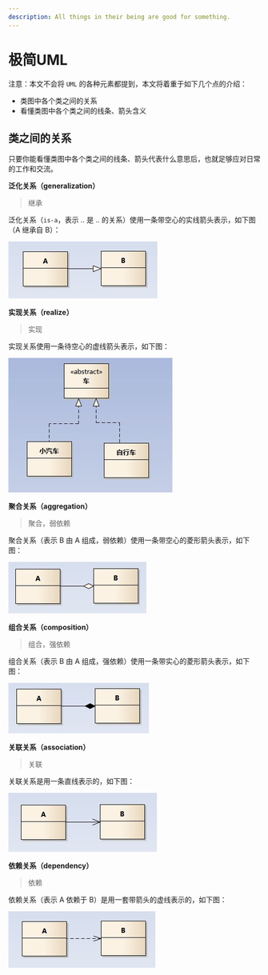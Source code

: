 ```yaml
---
description: All things in their being are good for something.
---
```


# 极简UML

注意：本文不会将 `UML` 的各种元素都提到，本文将着重于如下几个点的介绍：

* 类图中各个类之间的关系
* 看懂类图中各个类之间的线条、箭头含义

## **类之间的关系**

只要你能看懂类图中各个类之间的线条、箭头代表什么意思后，也就足够应对日常的工作和交流。

**泛化关系（generalization）**

> 继承

泛化关系（`is-a`，表示 .. 是 .. 的关系）使用一条带空心的实线箭头表示，如下图（A 继承自 B）：

![](../.gitbook/assets/screenshot_1594803009203.png)

**实现关系（realize）**

> 实现

实现关系使用一条待空心的虚线箭头表示，如下图：

![](../.gitbook/assets/screenshot_1594803207527.png)

**聚合关系（aggregation）**

> 聚合，弱依赖

聚合关系（表示 B 由 A 组成，弱依赖）使用一条带空心的菱形箭头表示，如下图：

![](../.gitbook/assets/screenshot_1594803216517.png)

**组合关系（composition）**

> 组合，强依赖

组合关系（表示 B 由 A 组成，强依赖）使用一条带实心的菱形箭头表示，如下图：

![](../.gitbook/assets/screenshot_1594803333310.png)

**关联关系（association）**

> 关联

关联关系是用一条直线表示的，如下图：

![](../.gitbook/assets/screenshot_1594803403719.png)

**依赖关系（dependency）**

> 依赖

依赖关系（表示 A 依赖于 B）是用一套带箭头的虚线表示的，如下图：

![](../.gitbook/assets/screenshot_1594803438895.png)

